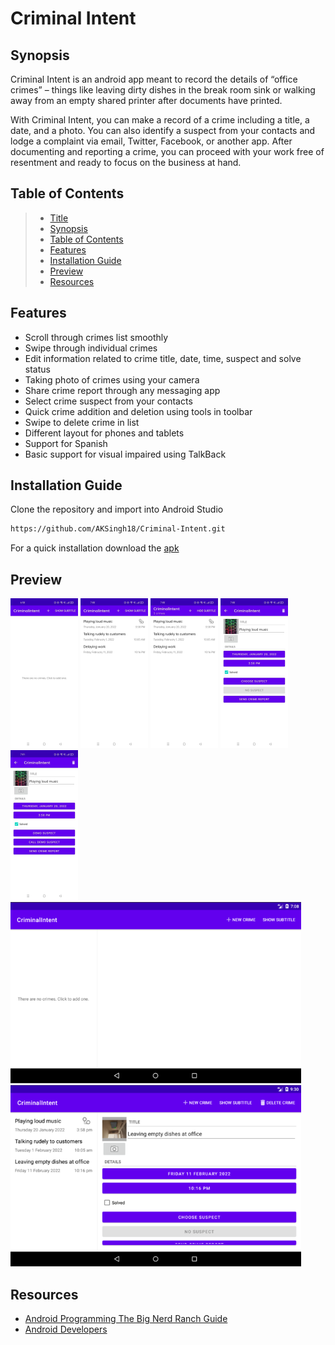 # Criminal Intent

## Synopsis

Criminal Intent is an android app meant to record the details of “office crimes” – things like
leaving dirty dishes in the break room sink or walking away from an empty shared printer after
documents have printed.

With Criminal Intent, you can make a record of a crime including a title, a date, and a photo. You
can also identify a suspect from your contacts and lodge a complaint via email, Twitter, Facebook,
or another app. After documenting and reporting a crime, you can proceed with your work free of
resentment and ready to focus on the business at hand.

## Table of Contents

> * [Title](#criminal-intent)
> * [Synopsis](#synopsis)
> * [Table of Contents](#table-of-contents)
> * [Features](#features)
> * [Installation Guide](#installation-guide)
> * [Preview](#preview)
> * [Resources](#resources)

## Features

* Scroll through crimes list smoothly
* Swipe through individual crimes
* Edit information related to crime title, date, time, suspect and solve status
* Taking photo of crimes using your camera
* Share crime report through any messaging app
* Select crime suspect from your contacts
* Quick crime addition and deletion using tools in toolbar
* Swipe to delete crime in list
* Different layout for phones and tablets
* Support for Spanish
* Basic support for visual impaired using TalkBack

## Installation Guide

Clone the repository and import into Android Studio

```bash
https://github.com/AKSingh18/Criminal-Intent.git
```

For a quick installation download the [apk](apk/app-debug.apk)

## Preview

<img src="files/Phone - No crime.jpg" width=108 height="240"> <img src="files/Phone - Crime list.jpg" width=108 height="240"> <img src="files/Phone - Crime count.jpg" width=108 height="240"> <img src="files/Phone - Crime.jpg" width=108 height="240"> <img src="files/Phone - Suspect changed.jpg" width=108 height="240">
<img src="files/Tablet - Opening screen.png" width="465" height="290"> <img src="files/Tablet - Main screen.png" width="465" height="290">

## Resources

* [Android Programming The Big Nerd Ranch Guide](https://bignerdranch.com/books/)
* [Android Developers](https://developer.android.com/)
